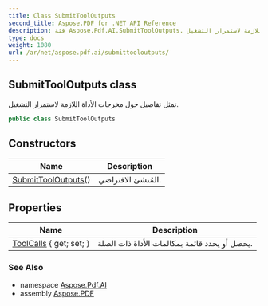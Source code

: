 ```yaml
---
title: Class SubmitToolOutputs
second_title: Aspose.PDF for .NET API Reference
description: فئة Aspose.Pdf.AI.SubmitToolOutputs. تمثل تفاصيل حول مخرجات الأداة اللازمة لاستمرار التشغيل
type: docs
weight: 1080
url: /ar/net/aspose.pdf.ai/submittooloutputs/
---
```

## SubmitToolOutputs class

تمثل تفاصيل حول مخرجات الأداة اللازمة لاستمرار التشغيل.

```csharp
public class SubmitToolOutputs
```

## Constructors

| Name | Description |
| --- | --- |
| [SubmitToolOutputs](submittooloutputs/)() | المُنشئ الافتراضي. |

## Properties

| Name | Description |
| --- | --- |
| [ToolCalls](../../aspose.pdf.ai/submittooloutputs/toolcalls/) { get; set; } | يحصل أو يحدد قائمة بمكالمات الأداة ذات الصلة. |

### See Also

* namespace [Aspose.Pdf.AI](../../aspose.pdf.ai/)
* assembly [Aspose.PDF](../../)